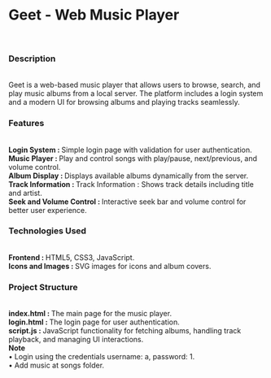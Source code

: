 <h1>Geet - Web Music Player</h1>
<br>
<h3>Description</h3>
<br>
Geet is a web-based music player that allows users to browse, search, and play music albums from a local server. The platform includes a login system and a modern UI for browsing albums and playing tracks seamlessly.
<br>
<h3>Features</h3>
<br>
<b>Login System : </b>Simple login page with validation for user authentication.
<br>
<b>Music Player : </b>Play and control songs with play/pause, next/previous, and volume control.
<br>
<b>Album Display : </b>Displays available albums dynamically from the server.
<br>
<b>Track Information : </b>Track Information : Shows track details including title and artist.
<br>
<b>Seek and Volume Control : </b>Interactive seek bar and volume control for better user experience.
<br>
<h3>Technologies Used</h3>
<br>
<b>Frontend : </b>HTML5, CSS3, JavaScript.
<br>
<b>Icons and Images : </b>SVG images for icons and album covers.
<br>
<h3>Project Structure</h3>
<br>
<b>index.html : </b>The main page for the music player.
<br>
<b>login.html : </b>The login page for user authentication.
<br>
<b>script.js : </b>JavaScript functionality for fetching albums, handling track playback, and managing UI interactions.
<br>
<b>Note</b>
<br>
  • Login using the credentials username: a, password: 1.
<br>
  • Add music at songs folder.
